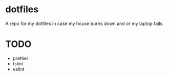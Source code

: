 # dotfiles

A repo for my dotfiles in case my house burns down and or my laptop fails.

# TODO
- prettier
- tslint
- eslint
